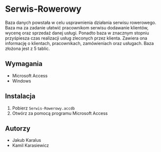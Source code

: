 # Serwis-Rowerowy
Baza danych powstała w celu usprawnienia działania serwisu rowerowego. Baza ma za zadanie ułatwić pracownikom serwisu dodawanie klientów, wycenę oraz sprzedaż danej usługi. Ponadto baza w znacznym stopniu przyśpiesza czas realizacji usług zleconych przez klienta. Zawiera ona informację o klientach, pracownikach, zamówieniach oraz usługach. Baza złożona jest z 5 tablic.
## Wymagania
- Microsoft Access
- Windows
## Instalacja
1. Pobierz `Serwis-Rowerowy.accdb`
2. Otwórz za pomocą programu Microsoft Access
## Autorzy
- Jakub Karalus
- Kamil Karasiewicz
